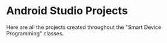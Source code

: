 # Android Studio Projects

Here are all the projects created throughout the "Smart Device Programming" classes.